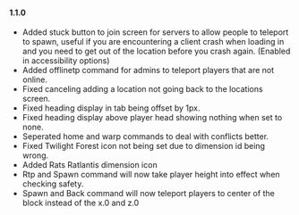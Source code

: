 #### 1.1.0

- Added stuck button to join screen for servers to allow people to teleport to spawn, useful if you are encountering a client crash when loading in and you need to get out of the location before you crash again. (Enabled in accessibility options)
- Added offlinetp command for admins to teleport players that are not online.
- Fixed canceling adding a location not going back to the locations screen.
- Fixed heading display in tab being offset by 1px.
- Fixed heading display above player head showing nothing when set to none.
- Seperated home and warp commands to deal with conflicts better.
- Fixed Twilight Forest icon not being set due to dimension id being wrong.
- Added Rats Ratlantis dimension icon
- Rtp and Spawn command will now take player height into effect when checking safety.
- Spawn and Back command will now teleport players to center of the block instead of the x.0 and z.0